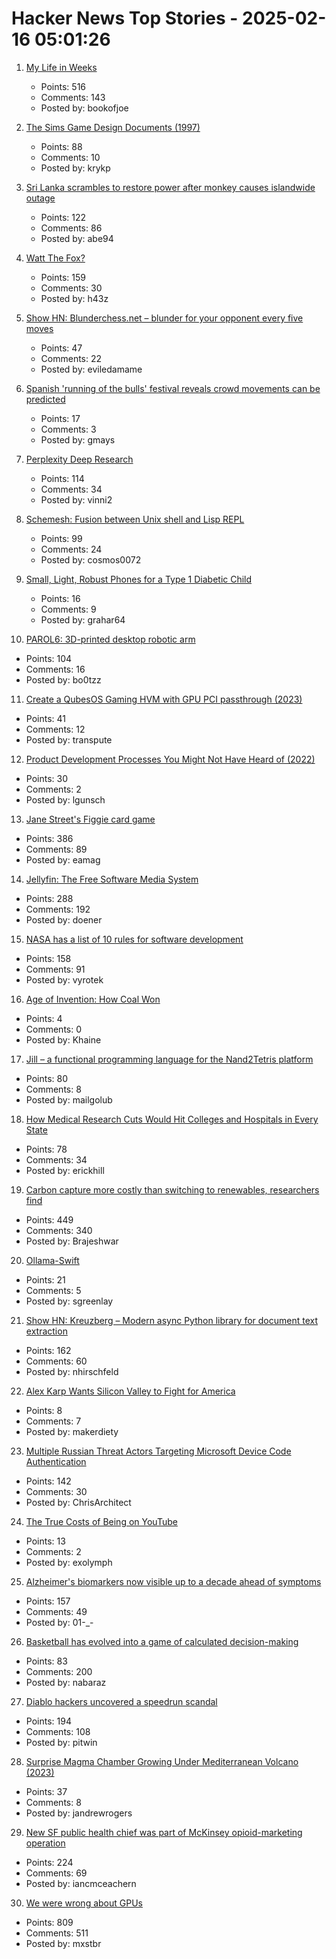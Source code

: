 # Hacker News Top Stories - 2025-02-16 05:01:26

1. [My Life in Weeks](https://weeks.ginatrapani.org/)
   - Points: 516
   - Comments: 143
   - Posted by: bookofjoe

2. [The Sims Game Design Documents (1997)](https://donhopkins.com/home/TheSimsDesignDocuments/)
   - Points: 88
   - Comments: 10
   - Posted by: krykp

3. [Sri Lanka scrambles to restore power after monkey causes islandwide outage](https://www.reuters.com/world/asia-pacific/sri-lanka-scrambles-restore-power-after-monkey-causes-islandwide-outage-2025-02-13/)
   - Points: 122
   - Comments: 86
   - Posted by: abe94

4. [Watt The Fox?](https://h.43z.one/blog/2025-02-12/)
   - Points: 159
   - Comments: 30
   - Posted by: h43z

5. [Show HN: Blunderchess.net – blunder for your opponent every five moves](https://blunderchess.net)
   - Points: 47
   - Comments: 22
   - Posted by: eviledamame

6. [Spanish 'running of the bulls' festival reveals crowd movements can be predicted](https://phys.org/news/2025-02-spanish-bulls-festival-reveals-crowd.html)
   - Points: 17
   - Comments: 3
   - Posted by: gmays

7. [Perplexity Deep Research](https://www.perplexity.ai/hub/blog/introducing-perplexity-deep-research)
   - Points: 114
   - Comments: 34
   - Posted by: vinni2

8. [Schemesh: Fusion between Unix shell and Lisp REPL](https://github.com/cosmos72/schemesh)
   - Points: 99
   - Comments: 24
   - Posted by: cosmos0072

9. [Small, Light, Robust Phones for a Type 1 Diabetic Child](https://maori.geek.nz/small-light-robust-phones-for-a-type-1-diabetic-child-fcb07378ff78)
   - Points: 16
   - Comments: 9
   - Posted by: grahar64

10. [PAROL6: 3D-printed desktop robotic arm](https://source-robotics.github.io/PAROL-docs/)
   - Points: 104
   - Comments: 16
   - Posted by: bo0tzz

11. [Create a QubesOS Gaming HVM with GPU PCI passthrough (2023)](https://forum.qubes-os.org/t/create-a-gaming-hvm/19000)
   - Points: 41
   - Comments: 12
   - Posted by: transpute

12. [Product Development Processes You Might Not Have Heard of (2022)](https://www.departmentofproduct.com/blog/product-development-processes-you-might-not-have-heard-of/)
   - Points: 30
   - Comments: 2
   - Posted by: lgunsch

13. [Jane Street's Figgie card game](https://www.figgie.com/)
   - Points: 386
   - Comments: 89
   - Posted by: eamag

14. [Jellyfin: The Free Software Media System](https://jellyfin.org/)
   - Points: 288
   - Comments: 192
   - Posted by: doener

15. [NASA has a list of 10 rules for software development](https://www.cs.otago.ac.nz/cosc345/resources/nasa-10-rules.htm)
   - Points: 158
   - Comments: 91
   - Posted by: vyrotek

16. [Age of Invention: How Coal Won](https://www.ageofinvention.xyz/p/age-of-invention-how-coal-really)
   - Points: 4
   - Comments: 0
   - Posted by: Khaine

17. [Jill – a functional programming language for the Nand2Tetris platform](https://github.com/mpatajac/jillc)
   - Points: 80
   - Comments: 8
   - Posted by: mailgolub

18. [How Medical Research Cuts Would Hit Colleges and Hospitals in Every State](https://www.nytimes.com/interactive/2025/02/13/upshot/nih-trump-funding-cuts.html)
   - Points: 78
   - Comments: 34
   - Posted by: erickhill

19. [Carbon capture more costly than switching to renewables, researchers find](https://techxplore.com/news/2025-02-carbon-capture-renewables.html)
   - Points: 449
   - Comments: 340
   - Posted by: Brajeshwar

20. [Ollama-Swift](https://nshipster.com/ollama/)
   - Points: 21
   - Comments: 5
   - Posted by: sgreenlay

21. [Show HN: Kreuzberg – Modern async Python library for document text extraction](https://github.com/Goldziher/kreuzberg)
   - Points: 162
   - Comments: 60
   - Posted by: nhirschfeld

22. [Alex Karp Wants Silicon Valley to Fight for America](https://www.wsj.com/tech/who-is-alex-karp-palantir-ceo-dcd66e21)
   - Points: 8
   - Comments: 7
   - Posted by: makerdiety

23. [Multiple Russian Threat Actors Targeting Microsoft Device Code Authentication](https://www.volexity.com/blog/2025/02/13/multiple-russian-threat-actors-targeting-microsoft-device-code-authentication/)
   - Points: 142
   - Comments: 30
   - Posted by: ChrisArchitect

24. [The True Costs of Being on YouTube](https://carlalallimusic.substack.com/p/the-true-costs-of-being-on-youtube)
   - Points: 13
   - Comments: 2
   - Posted by: exolymph

25. [Alzheimer's biomarkers now visible up to a decade ahead of symptoms](https://newatlas.com/brain/alzheimers-dementia/alzheimers-biomarkers-visible-decade-before-symptoms/)
   - Points: 157
   - Comments: 49
   - Posted by: 01-_-

26. [Basketball has evolved into a game of calculated decision-making](https://nabraj.com/blog/basketball-solved-sport/)
   - Points: 83
   - Comments: 200
   - Posted by: nabaraz

27. [Diablo hackers uncovered a speedrun scandal](https://arstechnica.com/gaming/2025/02/the-diablo-hackers-that-debunked-a-record-speedrun/)
   - Points: 194
   - Comments: 108
   - Posted by: pitwin

28. [Surprise Magma Chamber Growing Under Mediterranean Volcano (2023)](https://news.agu.org/press-release/surprise-magma-chamber-growing-under-mediterranean-volcano/)
   - Points: 37
   - Comments: 8
   - Posted by: jandrewrogers

29. [New SF public health chief was part of McKinsey opioid-marketing operation](https://sfstandard.com/2025/02/14/san-francisco-department-public-health-daniel-tsai-opioids-mckinsey/)
   - Points: 224
   - Comments: 69
   - Posted by: iancmceachern

30. [We were wrong about GPUs](https://fly.io/blog/wrong-about-gpu/)
   - Points: 809
   - Comments: 511
   - Posted by: mxstbr

